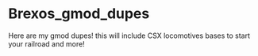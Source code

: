 # Brexos_gmod_dupes
Here are my gmod dupes! this will include CSX locomotives bases to start your railroad and more!
